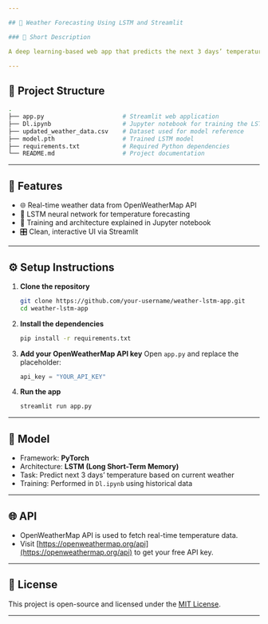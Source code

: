 ```yaml
---

## 📌 Weather Forecasting Using LSTM and Streamlit

### 📝 Short Description

A deep learning-based web app that predicts the next 3 days’ temperatures for selected cities using real-time weather data and an LSTM neural network, with an interactive UI built in Streamlit.

---
```


## 📂 Project Structure

```bash
.
├── app.py                      # Streamlit web application
├── Dl.ipynb                    # Jupyter notebook for training the LSTM model
├── updated_weather_data.csv    # Dataset used for model reference
├── model.pth                   # Trained LSTM model
├── requirements.txt            # Required Python dependencies
└── README.md                   # Project documentation
```

---

## 🚀 Features

* 🌐 Real-time weather data from OpenWeatherMap API
* 🤖 LSTM neural network for temperature forecasting
* 🧠 Training and architecture explained in Jupyter notebook
* 🎛️ Clean, interactive UI via Streamlit

---

## ⚙️ Setup Instructions

1. **Clone the repository**

   ```bash
   git clone https://github.com/your-username/weather-lstm-app.git
   cd weather-lstm-app
   ```

2. **Install the dependencies**

   ```bash
   pip install -r requirements.txt
   ```

3. **Add your OpenWeatherMap API key**
   Open `app.py` and replace the placeholder:

   ```python
   api_key = "YOUR_API_KEY"
   ```

4. **Run the app**

   ```bash
   streamlit run app.py
   ```

---

## 🧠 Model

* Framework: **PyTorch**
* Architecture: **LSTM (Long Short-Term Memory)**
* Task: Predict next 3 days’ temperature based on current weather
* Training: Performed in `Dl.ipynb` using historical data

---

## 🌐 API

* OpenWeatherMap API is used to fetch real-time temperature data.
* Visit [https://openweathermap.org/api](https://openweathermap.org/api) to get your free API key.


---

## 🧾 License

This project is open-source and licensed under the [MIT License](LICENSE).

---

